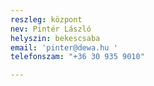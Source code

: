 ```yaml
---
reszleg: központ
nev: Pintér László
helyszin: bekescsaba
email: 'pinter@dewa.hu '
telefonszam: "+36 30 935 9010"

---
```

